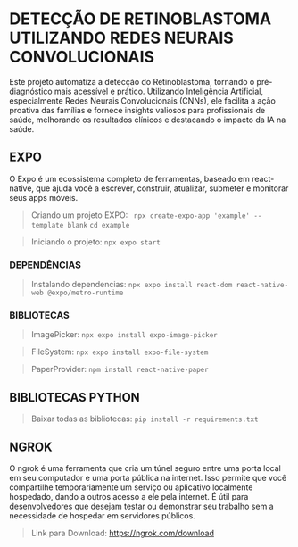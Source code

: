 # DETECÇÃO DE RETINOBLASTOMA UTILIZANDO REDES NEURAIS CONVOLUCIONAIS

Este projeto automatiza a detecção do Retinoblastoma, tornando o pré-diagnóstico mais acessível e prático. Utilizando Inteligência Artificial, especialmente Redes Neurais Convolucionais (CNNs), ele facilita a ação proativa das famílias e fornece insights valiosos para profissionais de saúde, melhorando os resultados clínicos e destacando o impacto da IA na saúde.

## EXPO

O Expo é um ecossistema completo de ferramentas, baseado em react-native, que ajuda você a escrever, construir, atualizar, submeter e monitorar seus apps móveis.

> Criando um projeto EXPO:
``` npx create-expo-app 'example' --template blank```
``` cd example ```

> Iniciando o projeto:
``` npx expo start ```

### DEPENDÊNCIAS

> Instalando dependencias:
``` npx expo install react-dom react-native-web @expo/metro-runtime ```

### BIBLIOTECAS

> ImagePicker: 
``` npx expo install expo-image-picker ```

> FileSystem:
``` npx expo install expo-file-system ```

> PaperProvider:
``` npm install react-native-paper ```


## BIBLIOTECAS PYTHON

> Baixar todas as bibliotecas:
``` pip install -r requirements.txt ```


## NGROK

O ngrok é uma ferramenta que cria um túnel seguro entre uma porta local em seu computador e uma porta pública na internet. Isso permite que você compartilhe temporariamente um serviço ou aplicativo localmente hospedado, dando a outros acesso a ele pela internet. É útil para desenvolvedores que desejam testar ou demonstrar seu trabalho sem a necessidade de hospedar em servidores públicos.

> Link para Download: https://ngrok.com/download


